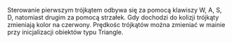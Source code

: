 Sterowanie pierwszym trójkątem odbywa się za pomocą klawiszy W, A, S, D, natomiast drugim za pomocą strzałek. Gdy dochodzi do kolizji trójkąty zmieniają kolor na czerwony. Prędkośc trójkątów można zmieniać w mainie przy inicjalizacji obiektów typu Triangle.
